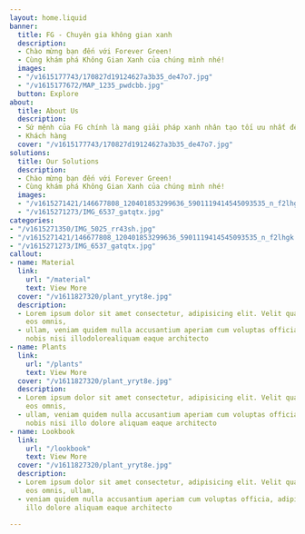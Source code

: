```yaml
---
layout: home.liquid
banner:
  title: FG - Chuyên gia không gian xanh
  description:
  - Chào mừng bạn đến với Forever Green!
  - Cùng khám phá Không Gian Xanh của chúng mình nhé!
  images:
  - "/v1615177743/170827d19124627a3b35_de47o7.jpg"
  - "/v1615177672/MAP_1235_pwdcbb.jpg"
  button: Explore
about:
  title: About Us
  description:
  - Sứ mệnh của FG chính là mang giải pháp xanh nhân tạo tối ưu nhất đến
  - Khách hàng
  cover: "/v1615177743/170827d19124627a3b35_de47o7.jpg"
solutions:
  title: Our Solutions
  description:
  - Chào mừng bạn đến với Forever Green!
  - Cùng khám phá Không Gian Xanh của chúng mình nhé!
  images:
  - "/v1615271421/146677808_120401853299636_5901119414545093535_n_f2lhgk.jpg"
  - "/v1615271273/IMG_6537_gatqtx.jpg"
categories:
- "/v1615271350/IMG_5025_rr43sh.jpg"
- "/v1615271421/146677808_120401853299636_5901119414545093535_n_f2lhgk.jpg"
- "/v1615271273/IMG_6537_gatqtx.jpg"
callout:
- name: Material
  link:
    url: "/material"
    text: View More
  cover: "/v1611827320/plant_yryt8e.jpg"
  description:
  - Lorem ipsum dolor sit amet consectetur, adipisicing elit. Velit quaerat blanditiis
    eos omnis,
  - ullam, veniam quidem nulla accusantium aperiam cum voluptas officia, adipisci
    nobis nisi illodolorealiquam eaque architecto
- name: Plants
  link:
    url: "/plants"
    text: View More
  cover: "/v1611827320/plant_yryt8e.jpg"
  description:
  - Lorem ipsum dolor sit amet consectetur, adipisicing elit. Velit quaerat blanditiis
    eos omnis,
  - ullam, veniam quidem nulla accusantium aperiam cum voluptas officia, adipisci
    nobis nisi illo dolore aliquam eaque architecto
- name: Lookbook
  link:
    url: "/lookbook"
    text: View More
  cover: "/v1611827320/plant_yryt8e.jpg"
  description:
  - Lorem ipsum dolor sit amet consectetur, adipisicing elit. Velit quaerat blanditiis
    eos omnis, ullam,
  - veniam quidem nulla accusantium aperiam cum voluptas officia, adipisci nobis nisi
    illo dolore aliquam eaque architecto

---
```

